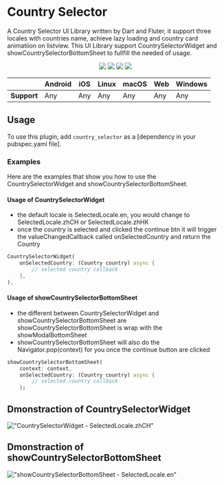 # Country Selector

A Country Selector UI Library written by Dart and Fluter, it support three locales with countries name, achieve lazy loading and country card animatiion on listview. This UI Library support 
CountrySelectorWidget and showCountrySelectorBottomSheet to fullfill the needed of usage.

<p align="center">
     <a href="https://github.com/flutter/flutter/tree/3.3.8" alt="Flutter">
        <img src="https://img.shields.io/badge/Flutter-v3.3.8 (stable)-4BC51D.svg?style=flat" /></a>
     <a alt="Dart">
        <img src="https://img.shields.io/badge/Dart-v2.18.4 (stable)-4BC51D.svg?style=flat" /></a>
     <a alt="DevTools">
        <img src="https://img.shields.io/badge/DevTools-v2.15.0 (stable)-4BC51D.svg?style=flat" /></a>
     <a alt="VS Code">
        <img src="https://img.shields.io/badge/VS Code-v1.68.1-4BC51D.svg?style=flat" /></a>
</p>

|             | Android | iOS  | Linux | macOS  | Web | Windows     |
|-------------|---------|------|-------|--------|-----|-------------|
| **Support** | Any | Any | Any   | Any | Any | Any         |

## Usage
To use this plugin, add `country_selector` as a [dependency in your pubspec.yaml file].

### Examples
Here are the examples that show you how to use the CountrySelectorWidget and showCountrySelectorBottomSheet.

#### Usage of CountrySelectorWidget
- the default locale is SelectedLocale.en, you would change to SelectedLocale.zhCH or SelectedLocale.zhHK
- once the country is selected and clicked the continue btn it will trigger the valueChangedCallback called onSelectedCountry and return the Country
```dart
CountrySelectorWidget(
    onSelectedCountry: (Country country) async {
        // selected country callback 
    },
),
```

####  Usage of showCountrySelectorBottomSheet
- the different between CountrySelectorWidget and showCountrySelectorBottomSheet are showCountrySelectorBottomSheet is wrap with the showModalBottomSheet
- showCountrySelectorBottomSheet will also do the Navigator.pop(context) for you once the continue button are clicked
```dart
showCountrySelectorBottomSheet(
    context: context,
    onSelectedCountry: (Country country) async {
        // selected country callback 
    };
```

## Dmonstraction of CountrySelectorWidget
!["CountrySelectorWidget - SelectedLocale.zhCH"](example/demo_gifs/countrySelectorWidget_demo.gif)

## Dmonstraction of showCountrySelectorBottomSheet
!["showCountrySelectorBottomSheet - SelectedLocale.en"](example/demo_gifs/showCountrySelectorBottomSheet.gif)